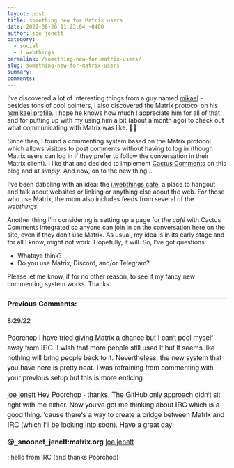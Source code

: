```yaml
---
layout: post
title: something new for Matrix users
date: 2022-08-26 11:23:04 -0400
author: joe jenett
category:
  - social
  - i.webthings
permalink: /something-new-for-matrix-users/
slug: something-new-for-matrix-users
summary:
comments:
---
```

<p>I’ve discovered a lot of interesting things from  a guy named <a href="https://pinboard.in/u:mikael">mikael</a> - besides tons of cool pointers, I also discovered the Matrix protocol on his <a href="https://merveilles.town/@mikael">@mikael profile</a>. I hope he knows how much I appreciate him for all of that and for putting up with my using him a bit (about a month ago) to check out what communicating with Matrix was like. 🙏🏻</p>
<p>Since then, I found a commenting system based on the Matrix protocol which allows visitors to post comments without having to log in (though Matrix users can log in if they prefer to follow the conversation in their Matrix client). I like that and decided to implement <a href="https://cactus.chat/">Cactus Comments</a> on this blog and at <em>simply</em>. And now, on to the new thing...</p>
<p>I’ve been dabbling with an idea:  the <a href="https://matrix.to/#/#i.webthings:matrix.org">i.webthings café</a>, a place to hangout and talk about websites or linking or anything else about the web. For those who use Matrix, the room also includes feeds from several of the <em>webthings</em>.</p>
<p>Another thing I’m considering is setting up a page for <em>the café</em> with Cactus Comments integrated so anyone can join in on the conversation here on the site, even if they don’t use Matrix. As usual, my idea is in its early stage and for all I know, might not work. Hopefully, it will. So, I’ve got questions:</p>
<p><ul><li>Whataya think?</li><li>Do you use Matrix, Discord, and/or Telegram?</li></ul></p>
<p>Please let me know, if for no other reason, to see if my fancy new commenting system works. Thanks.</p>


<p style="font-family: 'Helvetica Neue',Helvetica,Arial,sans-serif;font-weight:600;font-size:16px;border-top:1px solid #ddd;margin-top:24px;">
Previous Comments:
</p>

<p style="font-family: 'Helvetica Neue',Helvetica,Arial,sans-serif;font-weight:500;font-size:16px;">8/29/22</p>
<p style="font-family: 'Helvetica Neue',Helvetica,Arial,sans-serif;font-size:16px;"><a href="https://www.unseensounds.com/">Poorchop</a>
I have tried giving Matrix a chance but I can't peel myself away from IRC. I wish that more people still used it but it seems like nothing will bring people back to it. Nevertheless, the new system that you have here is pretty neat. I was refraining from commenting with your previous setup but this is more enticing.</p>

<p style="font-family: 'Helvetica Neue',Helvetica,Arial,sans-serif;font-size:16px;"><a href="https://iwebthings.joejenett.com/">joe jenett</a>
Hey Poorchop - thanks. The GitHub only approach didn't sit right with me either. Now you've got me thinking about IRC which is a good thing. 'cause there's a way to create a bridge between Matrix and IRC (which I'll be looking into soon). Have a great day!
</p>
<p style="font-family: 'Helvetica Neue',Helvetica,Arial,sans-serif;font-size:16px;"><strong>@_snoonet_jenett:matrix.org</strong>
<a href="https://iwebthings.joejenett.com/">joe jenett</a>

: hello from IRC (and thanks Poorchop)
</p>

<data class="p-bridgy-omit-link" value="false"></data>